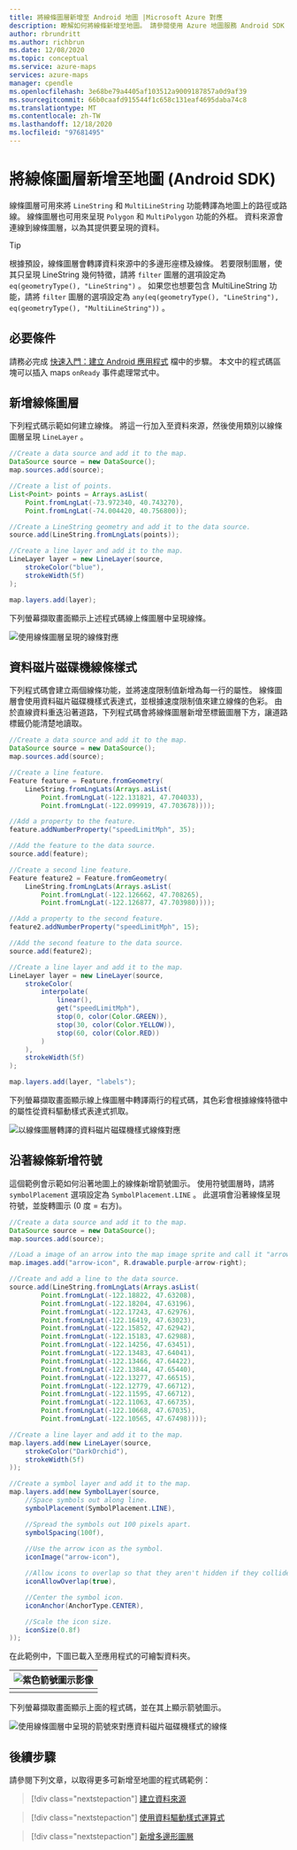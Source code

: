 ```yaml
---
title: 將線條圖層新增至 Android 地圖 |Microsoft Azure 對應
description: 瞭解如何將線條新增至地圖。 請參閱使用 Azure 地圖服務 Android SDK 將線條圖層新增至地圖，以及自訂具有符號和色彩漸層之線條的範例。
author: rbrundritt
ms.author: richbrun
ms.date: 12/08/2020
ms.topic: conceptual
ms.service: azure-maps
services: azure-maps
manager: cpendle
ms.openlocfilehash: 3e68be79a4405af103512a9009187857a0d9af39
ms.sourcegitcommit: 66b0caafd915544f1c658c131eaf4695daba74c8
ms.translationtype: MT
ms.contentlocale: zh-TW
ms.lasthandoff: 12/18/2020
ms.locfileid: "97681495"
---
```

# <a name="add-a-line-layer-to-the-map-android-sdk"></a>將線條圖層新增至地圖 (Android SDK) 

線條圖層可用來將 `LineString` 和 `MultiLineString` 功能轉譯為地圖上的路徑或路線。 線條圖層也可用來呈現 `Polygon` 和 `MultiPolygon` 功能的外框。 資料來源會連線到線條圖層，以為其提供要呈現的資料。

> [!TIP]
> 根據預設，線條圖層會轉譯資料來源中的多邊形座標及線條。 若要限制圖層，使其只呈現 LineString 幾何特徵，請將 `filter` 圖層的選項設定為 `eq(geometryType(), "LineString")` 。 如果您也想要包含 MultiLineString 功能，請將 `filter` 圖層的選項設定為 `any(eq(geometryType(), "LineString"), eq(geometryType(), "MultiLineString"))` 。

## <a name="prerequisites"></a>必要條件

請務必完成 [快速入門：建立 Android 應用程式](quick-android-map.md) 檔中的步驟。 本文中的程式碼區塊可以插入 maps `onReady` 事件處理常式中。

## <a name="add-a-line-layer"></a>新增線條圖層

下列程式碼示範如何建立線條。 將這一行加入至資料來源，然後使用類別以線條圖層呈現 `LineLayer` 。

```java
//Create a data source and add it to the map.
DataSource source = new DataSource();
map.sources.add(source);

//Create a list of points.
List<Point> points = Arrays.asList(
    Point.fromLngLat(-73.972340, 40.743270),
    Point.fromLngLat(-74.004420, 40.756800));

//Create a LineString geometry and add it to the data source.
source.add(LineString.fromLngLats(points));

//Create a line layer and add it to the map.
LineLayer layer = new LineLayer(source,
    strokeColor("blue"),
    strokeWidth(5f)
);

map.layers.add(layer);
```

下列螢幕擷取畫面顯示上述程式碼線上條圖層中呈現線條。

![使用線條圖層呈現的線條對應](media/android-map-add-line-layer/android-line-layer.png)

## <a name="data-drive-line-style"></a>資料磁片磁碟機線條樣式

下列程式碼會建立兩個線條功能，並將速度限制值新增為每一行的屬性。 線條圖層會使用資料磁片磁碟機樣式表達式，並根據速度限制值來建立線條的色彩。 由於直線資料重迭沿著道路，下列程式碼會將線條圖層新增至標籤圖層下方，讓道路標籤仍能清楚地讀取。

```java
//Create a data source and add it to the map.
DataSource source = new DataSource();
map.sources.add(source);

//Create a line feature.
Feature feature = Feature.fromGeometry(
    LineString.fromLngLats(Arrays.asList(
        Point.fromLngLat(-122.131821, 47.704033),
        Point.fromLngLat(-122.099919, 47.703678))));

//Add a property to the feature.
feature.addNumberProperty("speedLimitMph", 35);

//Add the feature to the data source.
source.add(feature);

//Create a second line feature.
Feature feature2 = Feature.fromGeometry(
    LineString.fromLngLats(Arrays.asList(
        Point.fromLngLat(-122.126662, 47.708265),
        Point.fromLngLat(-122.126877, 47.703980))));

//Add a property to the second feature.
feature2.addNumberProperty("speedLimitMph", 15);

//Add the second feature to the data source.
source.add(feature2);

//Create a line layer and add it to the map.
LineLayer layer = new LineLayer(source,
    strokeColor(
        interpolate(
            linear(),
            get("speedLimitMph"),
            stop(0, color(Color.GREEN)),
            stop(30, color(Color.YELLOW)),
            stop(60, color(Color.RED))
        )
    ),
    strokeWidth(5f)
);

map.layers.add(layer, "labels");
```

下列螢幕擷取畫面顯示線上條圖層中轉譯兩行的程式碼，其色彩會根據線條特徵中的屬性從資料驅動樣式表達式抓取。

![以線條圖層轉譯的資料磁片磁碟機樣式線條對應](media/android-map-add-line-layer/android-line-layer-data-drive-style.png)

## <a name="add-symbols-along-a-line"></a>沿著線條新增符號

這個範例會示範如何沿著地圖上的線條新增箭號圖示。 使用符號圖層時，請將 `symbolPlacement` 選項設定為 `SymbolPlacement.LINE` 。 此選項會沿著線條呈現符號，並旋轉圖示 (0 度 = 右方)。

```java
//Create a data source and add it to the map.
DataSource source = new DataSource();
map.sources.add(source);

//Load a image of an arrow into the map image sprite and call it "arrow-icon".
map.images.add("arrow-icon", R.drawable.purple-arrow-right);

//Create and add a line to the data source.
source.add(LineString.fromLngLats(Arrays.asList(
        Point.fromLngLat(-122.18822, 47.63208),
        Point.fromLngLat(-122.18204, 47.63196),
        Point.fromLngLat(-122.17243, 47.62976),
        Point.fromLngLat(-122.16419, 47.63023),
        Point.fromLngLat(-122.15852, 47.62942),
        Point.fromLngLat(-122.15183, 47.62988),
        Point.fromLngLat(-122.14256, 47.63451),
        Point.fromLngLat(-122.13483, 47.64041),
        Point.fromLngLat(-122.13466, 47.64422),
        Point.fromLngLat(-122.13844, 47.65440),
        Point.fromLngLat(-122.13277, 47.66515),
        Point.fromLngLat(-122.12779, 47.66712),
        Point.fromLngLat(-122.11595, 47.66712),
        Point.fromLngLat(-122.11063, 47.66735),
        Point.fromLngLat(-122.10668, 47.67035),
        Point.fromLngLat(-122.10565, 47.67498))));

//Create a line layer and add it to the map.
map.layers.add(new LineLayer(source,
    strokeColor("DarkOrchid"),
    strokeWidth(5f)
));

//Create a symbol layer and add it to the map.
map.layers.add(new SymbolLayer(source,
    //Space symbols out along line.
    symbolPlacement(SymbolPlacement.LINE),

    //Spread the symbols out 100 pixels apart.
    symbolSpacing(100f),
    
    //Use the arrow icon as the symbol.
    iconImage("arrow-icon"),

    //Allow icons to overlap so that they aren't hidden if they collide with other map elements.
    iconAllowOverlap(true),

    //Center the symbol icon.
    iconAnchor(AnchorType.CENTER),

    //Scale the icon size.
    iconSize(0.8f)
));
```

在此範例中，下圖已載入至應用程式的可繪製資料夾。

| ![紫色箭號圖示影像](media/android-map-add-line-layer/purple-arrow-right.png)|
|:-----------------------------------------------------------------------:|
|                                                  |

下列螢幕擷取畫面顯示上面的程式碼，並在其上顯示箭號圖示。

![使用線條圖層中呈現的箭號來對應資料磁片磁碟機樣式的線條](media/android-map-add-line-layer/android-symbols-along-line-path.png)

## <a name="next-steps"></a>後續步驟

請參閱下列文章，以取得更多可新增至地圖的程式碼範例：

> [!div class="nextstepaction"]
> [建立資料來源](create-data-source-android-sdk.md)

> [!div class="nextstepaction"]
> [使用資料驅動樣式運算式](data-driven-style-expressions-android-sdk.md)

> [!div class="nextstepaction"]
> [新增多邊形圖層](how-to-add-shapes-to-android-map.md)
